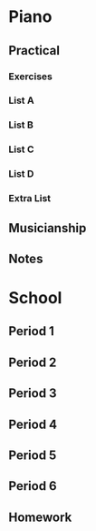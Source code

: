 # Piano
## Practical
### Exercises

### List A

### List B

### List C

### List D

### Extra List

## Musicianship

## Notes 


# School
## Period 1

## Period 2

## Period 3

## Period 4

## Period 5

## Period 6

## Homework
